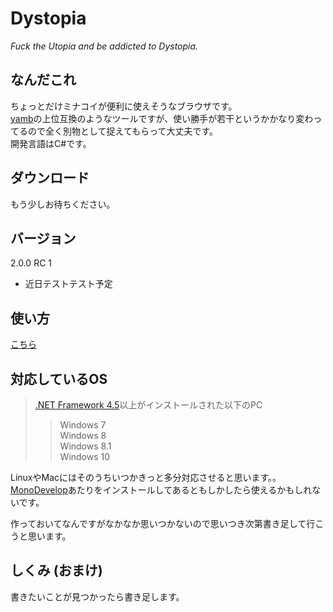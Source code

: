 # Dystopia
_Fuck the Utopia and be addicted to Dystopia._
## なんだこれ
ちょっとだけミナコイが便利に使えそうなブラウザです。  
[yamb](https://github.com/qu2/yamb)の上位互換のようなツールですが、使い勝手が若干というかかなり変わってるので全く別物として捉えてもらって大丈夫です。  
開発言語はC#です。
## ダウンロード
もう少しお待ちください。  
## バージョン
2.0.0  RC 1
* 近日テストテスト予定

## 使い方
[こちら](https://github.com/qu2/Dystopia/blob/master/HOWTO.md)
## 対応しているOS
> [.NET Framework 4.5](https://www.microsoft.com/ja-jp/download/details.aspx?id=30653)以上がインストールされた以下のPC
>> Windows 7  
Windows 8  
Windows 8.1  
Windows 10  

LinuxやMacにはそのうちいつかきっと多分対応させると思います。。  
[MonoDevelop](http://www.monodevelop.com/)あたりをインストールしてあるともしかしたら使えるかもしれないです。  
 
作っておいてなんですがなかなか思いつかないので思いつき次第書き足して行こうと思います。  
## しくみ (おまけ)
書きたいことが見つかったら書き足します。
